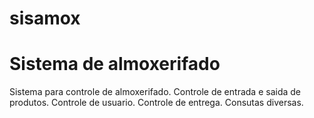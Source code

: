 # sisamox
Sistema de almoxerifado
 =====
 
 Sistema para controle de almoxerifado.
 Controle de entrada e saida de produtos.
 Controle de usuario.
 Controle de entrega.
 Consutas diversas.
